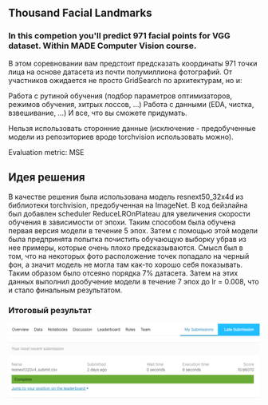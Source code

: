 ## Thousand Facial Landmarks
### In this competion you'll predict 971 facial points for VGG dataset. Within MADE Computer Vision course.

В этом соревновании вам предстоит предсказать координаты 971 точки лица на основе датасета из почти полумиллиона фотографий.
От участников ожидается не просто GridSearch по архитектурам, но и:

Работа с рутиной обучения (подбор параметров оптимизаторов, режимов обучения, хитрых лоссов, …)
Работа с данными (EDA, чистка, взвешивание, …)
И все, что вы сможете придумать.

Нельзя использовать сторонние данные (исключение - предобученные модели из репозиториев вроде torchvision использовать можно).

Evaluation metric: MSE

## Идея решения
В качестве решения была использована модель resnext50_32x4d из библиотеки torchvision, предобученная на ImageNet. В код бейзлайна был добавлен scheduler ReduceLROnPlateau для увеличения скорости обучения в зависимости от эпохи. Таким способом была обучена первая версия модели в течение 5 эпох. Затем с помощью этой модели была предпринята попытка почистить обучающую выборку убрав из нее примеры, которые очень плохо предсказываются. Смысл был в том, что на некоторых фото расположение точек попадало на черный фон, а значит модель не могла там как-то хорошо себя показывать. Таким образом было отсеяно порядка 7% датасета. Затем на этих данных выполнил дообучение модели в течение 7 эпох до lr = 0.008, что и стало финальным результатом.

### Итоговый результат

![](best_submission.png)
